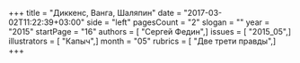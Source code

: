 +++
title = "Диккенс, Ванга, Шаляпин"
date = "2017-03-02T11:22:39+03:00"
side = "left"
pagesCount = "2"
slogan = ""
year = "2015"
startPage = "16"
authors = [ "Сергей Федин",]
issues = [ "2015_05",]
illustrators = [ "Капыч",]
month = "05"
rubrics = [ "Две трети правды",]
+++
